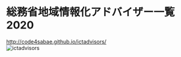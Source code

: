 # 総務省地域情報化アドバイザー一覧2020
http://code4sabae.github.io/ictadvisors/  
![ictadvisors](https://code4sabae.github.io/ictadvisors/ictadvisors.png)  

